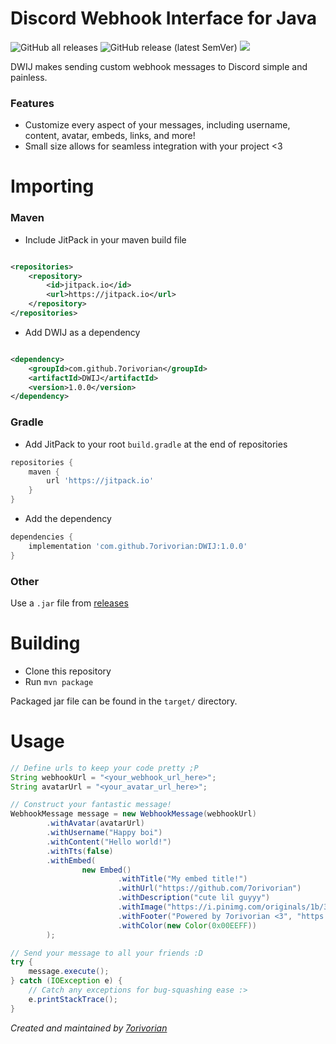 # Discord Webhook Interface for Java

![GitHub all releases](https://img.shields.io/github/downloads/7orivorian/DWIJ/total?style=flat-square)
![GitHub release (latest SemVer)](https://img.shields.io/github/v/release/7orivorian/DWIJ?style=flat-square)
[![](https://jitci.com/gh/7orivorian/DWIJ/svg)](https://jitci.com/gh/7orivorian/DWIJ)

DWIJ makes sending custom webhook messages to Discord simple and painless.

### Features

* Customize every aspect of your messages, including username, content, avatar, embeds, links, and more!
* Small size allows for seamless integration with your project <3

# Importing

### Maven

* Include JitPack in your maven build file

```xml

<repositories>
    <repository>
        <id>jitpack.io</id>
        <url>https://jitpack.io</url>
    </repository>
</repositories>
```

* Add DWIJ as a dependency

```xml

<dependency>
    <groupId>com.github.7orivorian</groupId>
    <artifactId>DWIJ</artifactId>
    <version>1.0.0</version>
</dependency>
```

### Gradle

* Add JitPack to your root `build.gradle` at the end of repositories

```gradle
repositories {
    maven {
        url 'https://jitpack.io'
    }
}
```

* Add the dependency

```gradle
dependencies {
    implementation 'com.github.7orivorian:DWIJ:1.0.0'
}
```

### Other

Use a `.jar` file from [releases](https://github.com/7orivorian/DWIJ/releases/tag/1.0.0)

# Building

* Clone this repository
* Run `mvn package`

Packaged jar file can be found in the `target/` directory.

# Usage

```java
// Define urls to keep your code pretty ;P
String webhookUrl = "<your_webhook_url_here>";
String avatarUrl = "<your_avatar_url_here>";

// Construct your fantastic message!
WebhookMessage message = new WebhookMessage(webhookUrl)
        .withAvatar(avatarUrl)
        .withUsername("Happy boi")
        .withContent("Hello world!")
        .withTts(false)
        .withEmbed(
                new Embed()
                        .withTitle("My embed title!")
                        .withUrl("https://github.com/7orivorian")
                        .withDescription("cute lil guyyy")
                        .withImage("https://i.pinimg.com/originals/1b/34/7c/1b347cf538cf2099ed59d88a68c312b9.jpg")
                        .withFooter("Powered by 7orivorian <3", "https://avatars.githubusercontent.com/u/61598620?v=4")
                        .withColor(new Color(0x00EEFF))
        );

// Send your message to all your friends :D
try {
    message.execute();
} catch (IOException e) {
    // Catch any exceptions for bug-squashing ease :>
    e.printStackTrace();
}
```

_Created and maintained by [7orivorian](https://github.com/7orivorian)_
